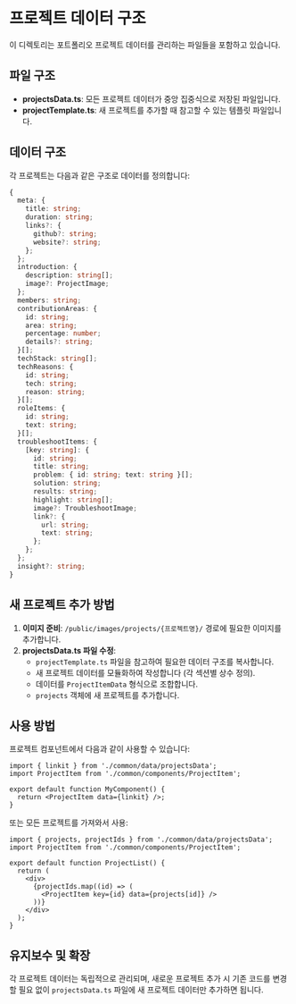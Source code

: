 # 프로젝트 데이터 구조

이 디렉토리는 포트폴리오 프로젝트 데이터를 관리하는 파일들을 포함하고 있습니다.

## 파일 구조

- **projectsData.ts**: 모든 프로젝트 데이터가 중앙 집중식으로 저장된 파일입니다.
- **projectTemplate.ts**: 새 프로젝트를 추가할 때 참고할 수 있는 템플릿 파일입니다.

## 데이터 구조

각 프로젝트는 다음과 같은 구조로 데이터를 정의합니다:

```typescript
{
  meta: {
    title: string;
    duration: string;
    links?: {
      github?: string;
      website?: string;
    };
  };
  introduction: {
    description: string[];
    image?: ProjectImage;
  };
  members: string;
  contributionAreas: {
    id: string;
    area: string;
    percentage: number;
    details?: string;
  }[];
  techStack: string[];
  techReasons: {
    id: string;
    tech: string;
    reason: string;
  }[];
  roleItems: {
    id: string;
    text: string;
  }[];
  troubleshootItems: {
    [key: string]: {
      id: string;
      title: string;
      problem: { id: string; text: string }[];
      solution: string;
      results: string;
      highlight: string[];
      image?: TroubleshootImage;
      link?: {
        url: string;
        text: string;
      };
    };
  };
  insight?: string;
}
```

## 새 프로젝트 추가 방법

1. **이미지 준비**: `/public/images/projects/{프로젝트명}/` 경로에 필요한 이미지를 추가합니다.
2. **projectsData.ts 파일 수정**:
   - `projectTemplate.ts` 파일을 참고하여 필요한 데이터 구조를 복사합니다.
   - 새 프로젝트 데이터를 모듈화하여 작성합니다 (각 섹션별 상수 정의).
   - 데이터를 `ProjectItemData` 형식으로 조합합니다.
   - `projects` 객체에 새 프로젝트를 추가합니다.

## 사용 방법

프로젝트 컴포넌트에서 다음과 같이 사용할 수 있습니다:

```tsx
import { linkit } from './common/data/projectsData';
import ProjectItem from './common/components/ProjectItem';

export default function MyComponent() {
  return <ProjectItem data={linkit} />;
}
```

또는 모든 프로젝트를 가져와서 사용:

```tsx
import { projects, projectIds } from './common/data/projectsData';
import ProjectItem from './common/components/ProjectItem';

export default function ProjectList() {
  return (
    <div>
      {projectIds.map((id) => (
        <ProjectItem key={id} data={projects[id]} />
      ))}
    </div>
  );
}
```

## 유지보수 및 확장

각 프로젝트 데이터는 독립적으로 관리되며, 새로운 프로젝트 추가 시 기존 코드를 변경할 필요 없이 `projectsData.ts` 파일에 새 프로젝트 데이터만 추가하면 됩니다.
